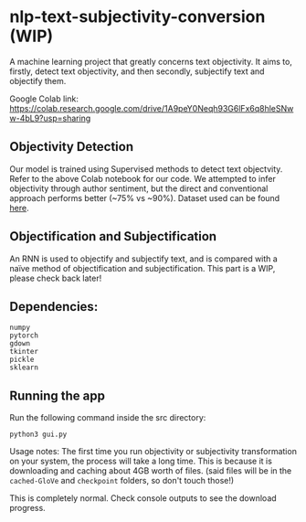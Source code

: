 # nlp-text-subjectivity-conversion (WIP)

A machine learning project that greatly concerns text objectivity. It aims to, firstly, detect text objectivity, and then secondly, subjectify text and objectify them.

Google Colab link: https://colab.research.google.com/drive/1A9peY0Neqh93G6lFx6q8hleSNww-4bL9?usp=sharing

## Objectivity Detection
Our model is trained using Supervised methods to detect text objectvity. Refer to the above Colab notebook for our code. We attempted to infer objectivity through author sentiment, but the direct and conventional approach performs better (~75% vs ~90%). Dataset used can be found [here](http://www.cs.cornell.edu/people/pabo/movie-review-data/).

## Objectification and Subjectification
An RNN is used to objectify and subjectify text, and is compared with a naïve method of objectification and subjectification. This part is a WIP, please check back later!

## Dependencies:

```
numpy
pytorch
gdown
tkinter
pickle
sklearn
```
## Running the app
Run the following command inside the src directory:
```
python3 gui.py
```
Usage notes: The first time you run objectivity or subjectivity transformation on your system, the process will take a long time. This is because it is downloading and caching about 4GB worth of files. (said files will be in the `cached-GloVe` and `checkpoint` folders, so don't touch those!)

This is completely normal. Check console outputs to see the download progress.

